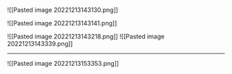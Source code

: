 
![[Pasted image 20221213143130.png]]

![[Pasted image 20221213143141.png]]

![[Pasted image 20221213143218.png]]
![[Pasted image 20221213143339.png]]

***

![[Pasted image 20221213153353.png]]








